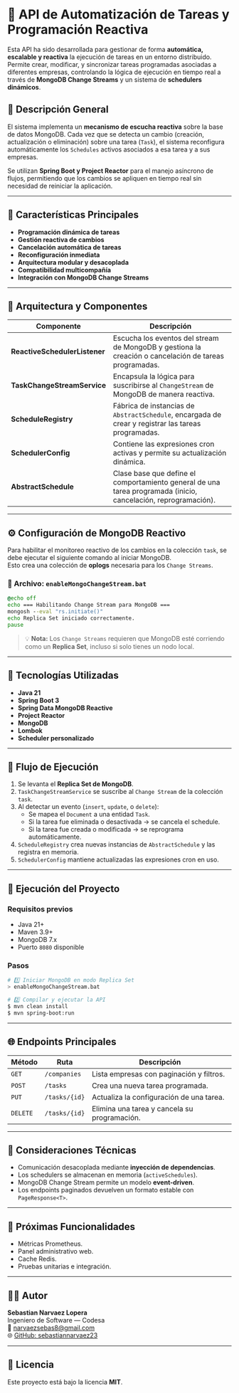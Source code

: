 # 🧩 API de Automatización de Tareas y Programación Reactiva

Esta API ha sido desarrollada para gestionar de forma **automática, escalable y reactiva** la ejecución de tareas en un entorno distribuido. Permite crear, modificar, y sincronizar tareas programadas asociadas a diferentes empresas, controlando la lógica de ejecución en tiempo real a través de **MongoDB Change Streams** y un sistema de **schedulers dinámicos**.

## 🚀 Descripción General

El sistema implementa un **mecanismo de escucha reactiva** sobre la base de datos MongoDB. Cada vez que se detecta un cambio (creación, actualización o eliminación) sobre una tarea (`Task`), el sistema reconfigura automáticamente los `Schedules` activos asociados a esa tarea y a sus empresas.

Se utilizan **Spring Boot y Project Reactor** para el manejo asíncrono de flujos, permitiendo que los cambios se apliquen en tiempo real sin necesidad de reiniciar la aplicación.

---

## 🧠 Características Principales

- **Programación dinámica de tareas**
- **Gestión reactiva de cambios**
- **Cancelación automática de tareas**
- **Reconfiguración inmediata**
- **Arquitectura modular y desacoplada**
- **Compatibilidad multicompañía**
- **Integración con MongoDB Change Streams**

---

## 🧩 Arquitectura y Componentes

| Componente | Descripción |
|-------------|-------------|
| **ReactiveSchedulerListener** | Escucha los eventos del stream de MongoDB y gestiona la creación o cancelación de tareas programadas. |
| **TaskChangeStreamService** | Encapsula la lógica para suscribirse al `ChangeStream` de MongoDB de manera reactiva. |
| **ScheduleRegistry** | Fábrica de instancias de `AbstractSchedule`, encargada de crear y registrar las tareas programadas. |
| **SchedulerConfig** | Contiene las expresiones cron activas y permite su actualización dinámica. |
| **AbstractSchedule** | Clase base que define el comportamiento general de una tarea programada (inicio, cancelación, reprogramación). |

---

## ⚙️ Configuración de MongoDB Reactivo

Para habilitar el monitoreo reactivo de los cambios en la colección `task`, se debe ejecutar el siguiente comando al iniciar MongoDB.  
Esto crea una colección de **oplogs** necesaria para los `Change Streams`.

### 📄 Archivo: `enableMongoChangeStream.bat`

```bat
@echo off
echo === Habilitando Change Stream para MongoDB ===
mongosh --eval "rs.initiate()"
echo Replica Set iniciado correctamente.
pause
```

> 💡 **Nota:** Los `Change Streams` requieren que MongoDB esté corriendo como un **Replica Set**, incluso si solo tienes un nodo local.

---

## 🧰 Tecnologías Utilizadas

- **Java 21**
- **Spring Boot 3**
- **Spring Data MongoDB Reactive**
- **Project Reactor**
- **MongoDB**
- **Lombok**
- **Scheduler personalizado**

---

## 🔄 Flujo de Ejecución

1. Se levanta el **Replica Set de MongoDB**.
2. `TaskChangeStreamService` se suscribe al `Change Stream` de la colección `task`.
3. Al detectar un evento (`insert`, `update`, o `delete`):
   - Se mapea el `Document` a una entidad `Task`.
   - Si la tarea fue eliminada o desactivada → se cancela el schedule.
   - Si la tarea fue creada o modificada → se reprograma automáticamente.
4. `ScheduleRegistry` crea nuevas instancias de `AbstractSchedule` y las registra en memoria.
5. `SchedulerConfig` mantiene actualizadas las expresiones cron en uso.

---

## 🧪 Ejecución del Proyecto

### Requisitos previos

- Java 21+
- Maven 3.9+
- MongoDB 7.x
- Puerto `8080` disponible

### Pasos

```bash
# 1️⃣ Iniciar MongoDB en modo Replica Set
> enableMongoChangeStream.bat

# 2️⃣ Compilar y ejecutar la API
$ mvn clean install
$ mvn spring-boot:run
```

---

## 🌐 Endpoints Principales

| Método | Ruta | Descripción |
|--------|------|--------------|
| `GET` | `/companies` | Lista empresas con paginación y filtros. |
| `POST` | `/tasks` | Crea una nueva tarea programada. |
| `PUT` | `/tasks/{id}` | Actualiza la configuración de una tarea. |
| `DELETE` | `/tasks/{id}` | Elimina una tarea y cancela su programación. |

---

## 🧩 Consideraciones Técnicas

- Comunicación desacoplada mediante **inyección de dependencias**.
- Los schedulers se almacenan en memoria (`activeSchedules`).
- MongoDB Change Stream permite un modelo **event-driven**.
- Los endpoints paginados devuelven un formato estable con `PageResponse<T>`.

---

## 🧪 Próximas Funcionalidades

- Métricas Prometheus.
- Panel administrativo web.
- Cache Redis.
- Pruebas unitarias e integración.

---

## 👨‍💻 Autor

**Sebastian Narvaez Lopera**  
Ingeniero de Software — Codesa  
📧 narvaezsebas8@gmail.com  
🌐 [GitHub: sebastiannarvaez23](https://github.com/sebastiannarvaez23)

---

## 🧾 Licencia

Este proyecto está bajo la licencia **MIT**.
